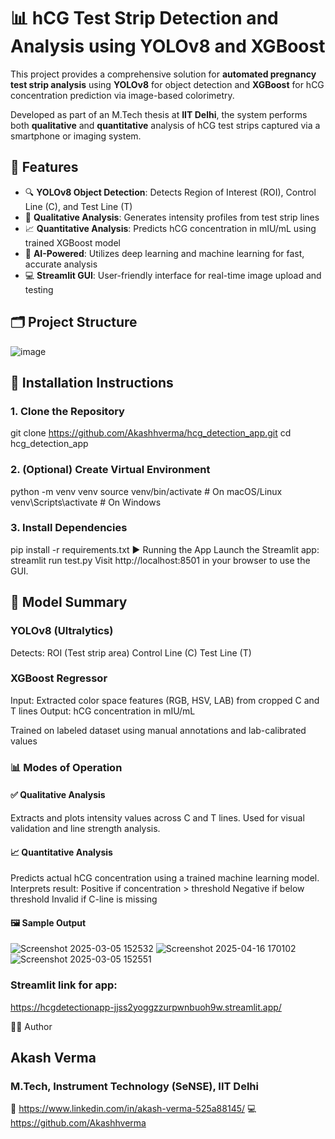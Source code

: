 # 📊 hCG Test Strip Detection and Analysis using YOLOv8 and XGBoost

This project provides a comprehensive solution for **automated pregnancy test strip analysis** using **YOLOv8** for object detection and **XGBoost** for hCG concentration prediction via image-based colorimetry.

Developed as part of an M.Tech thesis at **IIT Delhi**, the system performs both **qualitative** and **quantitative** analysis of hCG test strips captured via a smartphone or imaging system.


## 🚀 Features

- 🔍 **YOLOv8 Object Detection**: Detects Region of Interest (ROI), Control Line (C), and Test Line (T)
- 🧪 **Qualitative Analysis**: Generates intensity profiles from test strip lines
- 📈 **Quantitative Analysis**: Predicts hCG concentration in mIU/mL using trained XGBoost model
- 🧠 **AI-Powered**: Utilizes deep learning and machine learning for fast, accurate analysis
- 💻 **Streamlit GUI**: User-friendly interface for real-time image upload and testing


## 🗂️ Project Structure

![image](https://github.com/user-attachments/assets/06776ded-d697-415c-bf39-183d171ff097)

## 🔧 Installation Instructions

### 1. Clone the Repository

git clone https://github.com/Akashhverma/hcg_detection_app.git
cd hcg_detection_app
### 2. (Optional) Create Virtual Environment

python -m venv venv
source venv/bin/activate        # On macOS/Linux
venv\Scripts\activate           # On Windows

### 3. Install Dependencies
pip install -r requirements.txt
▶️ Running the App
Launch the Streamlit app:
streamlit run test.py
Visit http://localhost:8501 in your browser to use the GUI.

## 🧠 Model Summary

### YOLOv8 (Ultralytics)
Detects:
ROI (Test strip area)
Control Line (C)
Test Line (T)

### XGBoost Regressor
Input: Extracted color space features (RGB, HSV, LAB) from cropped C and T lines
Output: hCG concentration in mIU/mL

Trained on labeled dataset using manual annotations and lab-calibrated values

### 📊 Modes of Operation
#### ✅ Qualitative Analysis
Extracts and plots intensity values across C and T lines.
Used for visual validation and line strength analysis.

#### 📈 Quantitative Analysis
Predicts actual hCG concentration using a trained machine learning model.
Interprets result:
Positive if concentration > threshold
Negative if below threshold
Invalid if C-line is missing

#### 🖼️ Sample Output
![Screenshot 2025-03-05 152532](https://github.com/user-attachments/assets/8974cf53-5a0e-4692-9110-41a4fab85513)
![Screenshot 2025-04-16 170102](https://github.com/user-attachments/assets/93f3f498-5757-476e-99b2-d86527640620)
![Screenshot 2025-03-05 152551](https://github.com/user-attachments/assets/3100bad7-06c1-45e9-9305-edae326ccfdc)

### Streamlit link for app:
https://hcgdetectionapp-jjss2yoggzzurpwnbuoh9w.streamlit.app/



🧑‍💻 Author
## Akash Verma

### M.Tech, Instrument Technology (SeNSE), IIT Delhi

🔗 https://www.linkedin.com/in/akash-verma-525a88145/
💻 https://github.com/Akashhverma
